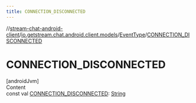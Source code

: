 ```yaml
---
title: CONNECTION_DISCONNECTED
---
```

//[stream-chat-android-client](../../../index.md)/[io.getstream.chat.android.client.models](../index.md)/[EventType](index.md)/[CONNECTION_DISCONNECTED](CONNECTION_DISCONNECTED.md)



# CONNECTION_DISCONNECTED  
[androidJvm]  
Content  
const val [CONNECTION_DISCONNECTED](CONNECTION_DISCONNECTED.md): [String](https://kotlinlang.org/api/latest/jvm/stdlib/kotlin/-string/index.html)  



